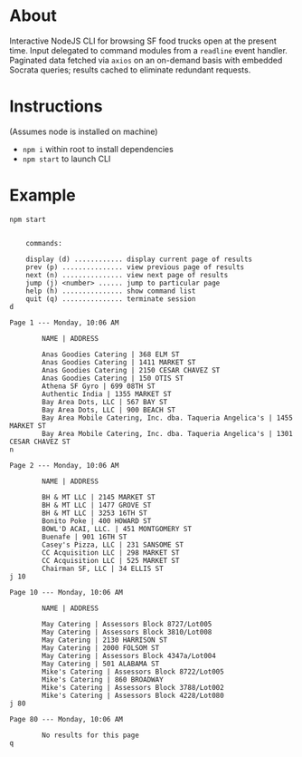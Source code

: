# About

Interactive NodeJS CLI for browsing SF food trucks open at the present time. Input delegated to command modules from a `readline` event handler. Paginated data fetched via `axios` on an on-demand basis with embedded Socrata queries; results cached to eliminate redundant requests.

# Instructions

(Assumes node is installed on machine)

- `npm i` within root to install dependencies
- `npm start` to launch CLI

# Example

```
npm start


    commands:

    display (d) ............ display current page of results
    prev (p) ............... view previous page of results
    next (n) ............... view next page of results
    jump (j) <number> ...... jump to particular page
    help (h) ............... show command list
    quit (q) ............... terminate session
d

Page 1 --- Monday, 10:06 AM

        NAME | ADDRESS

        Anas Goodies Catering | 368 ELM ST
        Anas Goodies Catering | 1411 MARKET ST
        Anas Goodies Catering | 2150 CESAR CHAVEZ ST
        Anas Goodies Catering | 150 OTIS ST
        Athena SF Gyro | 699 08TH ST
        Authentic India | 1355 MARKET ST
        Bay Area Dots, LLC | 567 BAY ST
        Bay Area Dots, LLC | 900 BEACH ST
        Bay Area Mobile Catering, Inc. dba. Taqueria Angelica's | 1455 MARKET ST
        Bay Area Mobile Catering, Inc. dba. Taqueria Angelica's | 1301 CESAR CHAVEZ ST
n

Page 2 --- Monday, 10:06 AM

        NAME | ADDRESS

        BH & MT LLC | 2145 MARKET ST
        BH & MT LLC | 1477 GROVE ST
        BH & MT LLC | 3253 16TH ST
        Bonito Poke | 400 HOWARD ST
        BOWL'D ACAI, LLC. | 451 MONTGOMERY ST
        Buenafe | 901 16TH ST
        Casey's Pizza, LLC | 231 SANSOME ST
        CC Acquisition LLC | 298 MARKET ST
        CC Acquisition LLC | 525 MARKET ST
        Chairman SF, LLC | 34 ELLIS ST
j 10

Page 10 --- Monday, 10:06 AM

        NAME | ADDRESS

        May Catering | Assessors Block 8727/Lot005
        May Catering | Assessors Block 3810/Lot008
        May Catering | 2130 HARRISON ST
        May Catering | 2000 FOLSOM ST
        May Catering | Assessors Block 4347a/Lot004
        May Catering | 501 ALABAMA ST
        Mike's Catering | Assessors Block 8722/Lot005
        Mike's Catering | 860 BROADWAY
        Mike's Catering | Assessors Block 3788/Lot002
        Mike's Catering | Assessors Block 4228/Lot080
j 80

Page 80 --- Monday, 10:06 AM

        No results for this page
q
```
